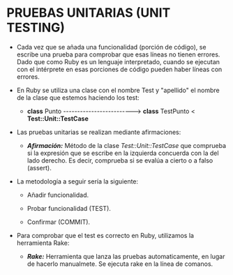 # PRUEBAS UNITARIAS (UNIT TESTING)

* Cada vez que se añada una funcionalidad (porción de código), se escribe una prueba para comprobar que esas líneas no tienen errores. Dado que como Ruby es un lenguaje interpretado, cuando se ejecutan con el intérprete en esas porciones de código pueden haber líneas con errores.

* En Ruby se utiliza una clase con el nombre Test y "apellido" el nombre de la clase que estemos haciendo los test:

	* **class** Punto  ------------------------->  **class** TestPunto < **Test::Unit::TestCase**

* Las pruebas unitarias se realizan mediante afirmaciones:

	* ***Afirmación:*** Método de la clase *Test::Unit::TestCase* que comprueba si la expresión que se escribe en la izquierda concuerda con la del lado derecho. Es decir, comprueba si se evalúa a cierto o a falso (assert).

* La metodología a seguir sería la siguiente:

	* Añadir funcionalidad.
	 
	* Probar funcionalidad (TEST).
	 
	* Confirmar (COMMIT).

* Para comprobar que el test es correcto en Ruby, utilizamos la herramienta Rake:
	
	* ***Rake:*** Herramienta que lanza las pruebas automaticamente, en lugar de hacerlo manualmete. Se ejecuta rake en la línea de comanos.
